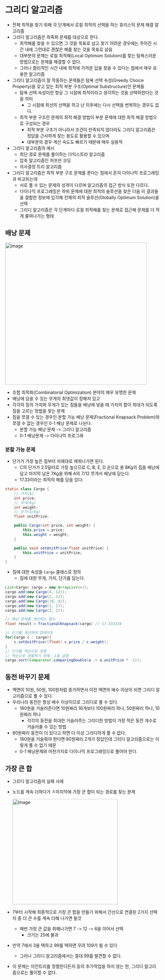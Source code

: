 # 그리디 알고리즘
- 전체 최적을 찾기 위해 각 단계에서 로컬 최적의 선택을 하는 휴리스틱 문제 해결 알고리즘
- 그리디 알고리즘은 최족화 문제를 대상으로 한다.
  - 최적해를 찾을 수 있으면 그 것을 목표로 삼고 찾기 어려운 경우에는 주어진 시간 내에 그런대로 괜찮은 해를 찾는 것을 목표로 삼음
  - 대부분의 문제는 로컬 최적해(Local Optimum Solution)를 찾는 탐욕스러운 방법으로는 문제를 해결할 수 없다.
  - 그러나 합리적인 시간 내에 최적에 가까운 답을 찾을 수 있다는 점에서 매우 유용한 알고리즘
- 그리디 알고리즘이 잘 작동하는 문제들은 탐욕 선택 속성(Greedy Choice Property)을 갖고 있는 최적 부분 구조(Optimal Substructure)인 문제들
  - 탐욕 선택 속성이란 항상 그 시점에 최적이라고 생각하는 것을 선택하한다는 것을 의미
    - 그 시점에 최선의 선택을 하고 난 이후에는 다시 선택을 번복하는 경우도 없다.
  - 최적 부분 구조란 문제의 최적 해결 방법이 부분 문제에 대한 최적 해결 방법으로 구성되는 경우
    - 최적 부분 구조가 아니라서 조건이 만족되지 않더라도 그리디 알고리즘은 정답을 근사하게 찾는 용도로 활용할 수 있으며
    - 대부분의 경우 계산 속도도 빠르기 때문에 매우 실용적
- 그리디 알고리즘의 예시
  - 최단 경로 문제를 풀이하는 다익스트라 알고리즘
  - 압축 알고리즘인 허프만 코딩
  - 의사결정 트리 알고리즘
- 그리디 알고리즘은 최적 부분 구조 문제를 푼다는 점에서 흔히 다이나믹 프로그래밍과 비교되는데
  - 서로 풀 수 있는 문제의 성격이 다르며 알고리즘의 접근 방식 또한 다르다.
  - 다이나믹 프로그래밍은 하위 문제에 대한 최적의 솔루션을 찾은 다음 이 결과들을 결합한 정보에 입각해 전체의 최적 솔루션(Globally Optimum Solution)을 선택
  - 그리디 알고리즘은 각 단계마다 로컬 최적해를 찾는 문제로 접근해 문제를 더 작게 줄여나가는 형태
## 배낭 문제
<img width="461" alt="image" src="https://github.com/user-attachments/assets/4b4f1e58-bc7e-4a22-a2d6-41f2900231be">

- 조합 최적화(Combinatorial Optimization) 분야의 매우 유명한 문제
- 배낭에 담을 수 있는 무게의 최댓값이 정해져 있고
- 각각의 짐의 가치와 무게가 있는 짐들을 배낭에 넣을 때 가치의 합이 최대가 되도록 짐을 고르는 방법을 찾는 문제
- 짐을 쪼갤 수 있는 경우인 분할 가능 배낭 문제(Fractional Knapsack Problem)와 쪼갤 수 없는 경우인 0-1 배낭 문제로 나뉜다.
  - 분할 가능 배낭 문제 -> 그리디 알고리즘
  - 0-1 배낭문제 -> 다이나믹 프로그래
### 분할 가능 문제
- 단가가 가장 높은 짐부터 차례대로 채워나가면 된다.
  - C의 단가가 2.5달러로 가장 높으므로 C, B, E, D 순으로 총 8Kg의 짐을 배낭에 담고 마지막 남은 7Kg을 위해 A의 7/12 쪼개서 배낭에 담는다.
  - 17.33이라는 최적의 해를 담을 있다.
```java
static class Cargo {
	// 가치($)
	int price;
	// 무게(kg)
	int weight;
	// 단가($/kg)
	float unitPrice;

	public Cargo(int price, int weight) {
		this.price = price;
		this.weight = weight;
	}

	public void setUnitPrice(float unitPrice) {
		this.unitPrice = unitPrice;
	}
}
```
- 짐에 대한 속성을 `Cargo` 클래스로 정의
  - 짐에 대한 무게, 가치, 단가를 담는다.

```java
List<Cargo> cargo = new ArrayList<>();
cargo.add(new Cargo(4, 12));
cargo.add(new Cargo(2, 1));
cargo.add(new Cargo(10, 4));
cargo.add(new Cargo(1, 1));
cargo.add(new Cargo(2, 2));

// 배낭 문제를 계산하는 함수
float result = fractionalKnapsack(cargo) // 17.333334
```
```java
// 단가를 계산하여 업데이트
for(Cargo c : cargo){
	c.setUnitPrice((float) c.price / c.weight);
}
// 단가를 역순으로 정렬
// 역순으로 정렬하기 위해 -1을 곱함        
cargo.sort(Comparator.comparingDouble(a -> a.unitPrice * -1));
```
## 동전 바꾸기 문제
- 액면이 10원, 50원, 100원처럼 증가하면서 이전 액면의 배수 이상이 되면 그리디 알고리즘으로 풀 수 있다.
- 우리나라 동전은 항상 배수 이상이므로 그리디로 풀 수 있다.
  - 160원을 거슬러준다면 10원짜리 16개보다 100원짜리 하나, 50원짜리 하나, 10원짜리 하나
    - 각각의 동전을 최대한 거슬러주는 그리디한 방법이 가장 적은 동전 개수로 거슬러줄 수 있는 방법
- 80원짜리 동전이 더 있다고 하면 더 이상 그리디하게 풀 수 없다.
  - 160원을 거슬줘야 한다면 80원짜리 2개가 정답인데 그리디 알고리즘으로는 이렇게 풀 수 없기 때문
  - 0-1 배낭문제와 마찬가지로 다이나믹 프로그래밍으로 풀어야 한다.
## 가장 큰 합
- 그르디 알고리즘의 실패 사례
- 노드를 계속 더하다가 ㅈ마지막에 가장 큰 합이 되는 경로를 찾는 문제

  <img width="342" alt="image" src="https://github.com/user-attachments/assets/713b1444-5243-407d-87c6-45af78f96bc4">
- 7부터 시작해 최종적으로 가장 큰 합을 만들기 위해서 간선으로 연결된 2가지 선택지 중 더 큰 수를 계속 더해 나가면 될것
  - 매번 가장 큰 값을 취해나가면 7 -> 12 -> 6을 이어서 선택
    - 크기는 25에 불과
- 만약 7에서 3을 택하고 99를 택하면 무려 109가 될 수 있다
  - 그러나 그리디 알고리즘에서는 절대 99를 발견할 수 없다.
- 이 문제는 이진트리를 정렬한다든지 등의 추가작업을 하지 않는 한, 그리디 알고리즘으로는 풀이할 수 없다.